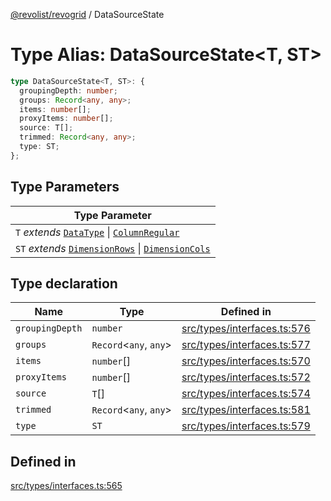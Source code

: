 [@revolist/revogrid](README.md) / DataSourceState

# Type Alias: DataSourceState\<T, ST\>

```ts
type DataSourceState<T, ST>: {
  groupingDepth: number;
  groups: Record<any, any>;
  items: number[];
  proxyItems: number[];
  source: T[];
  trimmed: Record<any, any>;
  type: ST;
};
```

## Type Parameters

| Type Parameter |
| ------ |
| `T` *extends* [`DataType`](TypeAlias.DataType.md) \| [`ColumnRegular`](Interface.ColumnRegular.md) |
| `ST` *extends* [`DimensionRows`](TypeAlias.DimensionRows.md) \| [`DimensionCols`](TypeAlias.DimensionCols.md) |

## Type declaration

| Name | Type | Defined in |
| ------ | ------ | ------ |
| `groupingDepth` | `number` | [src/types/interfaces.ts:576](https://github.com/revolist/revogrid/blob/029346d93426056ab8f85e88430904164676d501/src/types/interfaces.ts#L576) |
| `groups` | `Record`\<`any`, `any`\> | [src/types/interfaces.ts:577](https://github.com/revolist/revogrid/blob/029346d93426056ab8f85e88430904164676d501/src/types/interfaces.ts#L577) |
| `items` | `number`[] | [src/types/interfaces.ts:570](https://github.com/revolist/revogrid/blob/029346d93426056ab8f85e88430904164676d501/src/types/interfaces.ts#L570) |
| `proxyItems` | `number`[] | [src/types/interfaces.ts:572](https://github.com/revolist/revogrid/blob/029346d93426056ab8f85e88430904164676d501/src/types/interfaces.ts#L572) |
| `source` | `T`[] | [src/types/interfaces.ts:574](https://github.com/revolist/revogrid/blob/029346d93426056ab8f85e88430904164676d501/src/types/interfaces.ts#L574) |
| `trimmed` | `Record`\<`any`, `any`\> | [src/types/interfaces.ts:581](https://github.com/revolist/revogrid/blob/029346d93426056ab8f85e88430904164676d501/src/types/interfaces.ts#L581) |
| `type` | `ST` | [src/types/interfaces.ts:579](https://github.com/revolist/revogrid/blob/029346d93426056ab8f85e88430904164676d501/src/types/interfaces.ts#L579) |

## Defined in

[src/types/interfaces.ts:565](https://github.com/revolist/revogrid/blob/029346d93426056ab8f85e88430904164676d501/src/types/interfaces.ts#L565)
